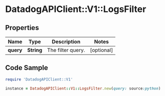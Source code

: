 # DatadogAPIClient::V1::LogsFilter

## Properties

Name | Type | Description | Notes
------------ | ------------- | ------------- | -------------
**query** | **String** | The filter query. | [optional] 

## Code Sample

```ruby
require 'DatadogAPIClient::V1'

instance = DatadogAPIClient::V1::LogsFilter.new(query: source:python)
```


